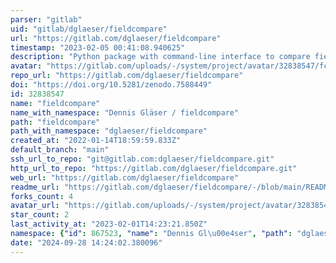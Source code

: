 ```yaml
---
parser: "gitlab"
uid: "gitlab/dglaeser/fieldcompare"
url: "https://gitlab.com/dglaeser/fieldcompare"
timestamp: "2023-02-05 00:41:08.940625"
description: "Python package with command-line interface to compare field data"
avatar: "https://gitlab.com/uploads/-/system/project/avatar/32838547/fcompare_logo.png"
repo_url: "https://gitlab.com/dglaeser/fieldcompare"
doi: "https://doi.org/10.5281/zenodo.7588449"
id: 32838547
name: "fieldcompare"
name_with_namespace: "Dennis Gläser / fieldcompare"
path: "fieldcompare"
path_with_namespace: "dglaeser/fieldcompare"
created_at: "2022-01-14T18:59:59.833Z"
default_branch: "main"
ssh_url_to_repo: "git@gitlab.com:dglaeser/fieldcompare.git"
http_url_to_repo: "https://gitlab.com/dglaeser/fieldcompare.git"
web_url: "https://gitlab.com/dglaeser/fieldcompare"
readme_url: "https://gitlab.com/dglaeser/fieldcompare/-/blob/main/README.md"
forks_count: 4
avatar_url: "https://gitlab.com/uploads/-/system/project/avatar/32838547/fcompare_logo.png"
star_count: 2
last_activity_at: "2023-02-01T14:23:21.850Z"
namespace: {"id": 867523, "name": "Dennis Gl\u00e4ser", "path": "dglaeser", "kind": "user", "full_path": "dglaeser", "parent_id": null, "avatar_url": "/uploads/-/system/user/avatar/726045/avatar.png", "web_url": "https://gitlab.com/dglaeser"}
date: "2024-09-28 14:24:02.380096"
---
```


